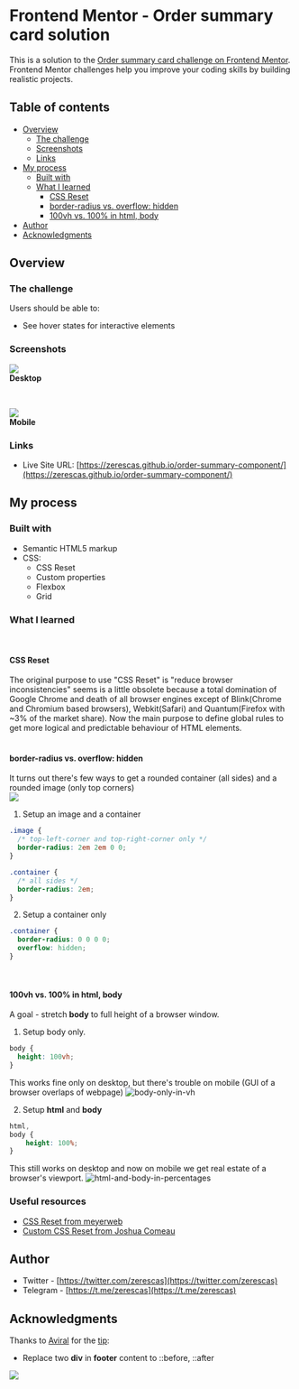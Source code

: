 # Frontend Mentor - Order summary card solution

This is a solution to the [Order summary card challenge on Frontend Mentor](https://www.frontendmentor.io/challenges/order-summary-component-QlPmajDUj). Frontend Mentor challenges help you improve your coding skills by building realistic projects. 

## Table of contents

- [Overview](#overview)
  - [The challenge](#the-challenge)
  - [Screenshots](#screenshots)
  - [Links](#links)
- [My process](#my-process)
  - [Built with](#built-with)
  - [What I learned](#what-i-learned)
    - [CSS Reset](#css-reset)
    - [border-radius vs. overflow: hidden](#border-radius-vs-overflow-hidden)
    - [100vh vs. 100% in html, body](#100vh-vs-100-in-html-body)
- [Author](#author)
- [Acknowledgments](#acknowledgments)

## Overview

### The challenge

Users should be able to:

- See hover states for interactive elements

### Screenshots

![](/images/screenshots/desktop-screenshot.jpeg)<br>
<strong>Desktop</strong>

<br>

![](/images/screenshots/mobile-screenshot.png)<br>
<strong>Mobile</strong>

### Links

- Live Site URL: [https://zerescas.github.io/order-summary-component/](https://zerescas.github.io/order-summary-component/)

## My process

### Built with

- Semantic HTML5 markup
- CSS:
  - CSS Reset
  - Custom properties
  - Flexbox
  - Grid

### What I learned
<br>

#### CSS Reset

The original purpose to use "CSS Reset" is "reduce browser inconsistencies" seems is a little obsolete because a total domination of Google Chrome and death of all browser engines except of Blink(Chrome and Chromium based browsers), Webkit(Safari) and Quantum(Firefox with ~3% of the market share). Now the main purpose to define global rules to get more logical and predictable behaviour of HTML elements.     
<br>

#### border-radius vs. overflow: hidden

It turns out there's few ways to get a rounded container (all sides) and a rounded image (only top corners)<br>
![](/images/screenshots/border-radius-trouble.jpg)<br>

1. Setup an image and a container 
  ```css
  .image {
    /* top-left-corner and top-right-corner only */
    border-radius: 2em 2em 0 0;
  } 
  
  .container {
    /* all sides */
    border-radius: 2em;
  }
  ```

2. Setup a container only 
  ```css
  .container {
    border-radius: 0 0 0 0;
    overflow: hidden;
  }
  ```

<br>

#### 100vh vs. 100% in html, body

A goal - stretch <strong>body</strong> to full height of a browser window.<br>

1. Setup body only. 

```css
body {
  height: 100vh;
} 
```

This works fine only on desktop, but there's trouble on mobile (GUI of a browser overlaps of webpage)
![body-only-in-vh](/images/gif/body-only-in-vh.gif)

2. Setup <strong>html</strong> and <strong>body</strong>

```css
html,
body {
    height: 100%;
}
```

This still works on desktop and now on mobile we get real estate of a browser's viewport.
![html-and-body-in-percentages](/images/gif/html-and-body-in-percentages.gif)

### Useful resources

- [CSS Reset from meyerweb](https://meyerweb.com/eric/tools/css/reset/)
- [Custom CSS Reset from Joshua Comeau](https://www.joshwcomeau.com/css/custom-css-reset/)


## Author

- Twitter - [https://twitter.com/zerescas](https://twitter.com/zerescas)
- Telegram - [https://t.me/zerescas](https://t.me/zerescas)

## Acknowledgments

Thanks to [Aviral](https://www.frontendmentor.io/profile/Akunamo) for the [tip](https://www.frontendmentor.io/solutions/order-summary-component-with-flexbox-and-grid-XGlPOXPXuA#comment-632aa9ed037479dfd70fa4bb):
- Replace two <strong>div</strong> in <strong>footer</strong> content to ::before, ::after 

![](/images/screenshots/fix-before-after.png)